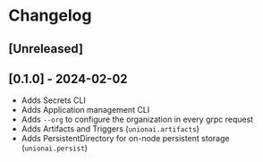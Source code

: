 # Changelog

## [Unreleased]

## [0.1.0] - 2024-02-02

- Adds Secrets CLI
- Adds Application management CLI
- Adds `--org` to configure the organization in every grpc request
- Adds Artifacts and Triggers (`unionai.artifacts`)
- Adds PersistentDirectory for on-node persistent storage (`unionai.persist`)
